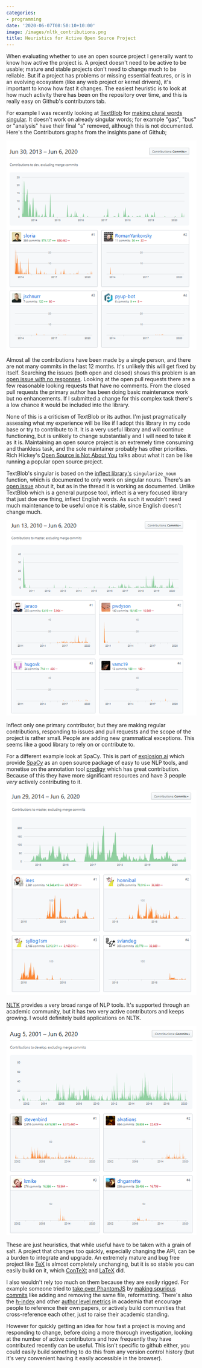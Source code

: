 ```yaml
---
categories:
- programming
date: '2020-06-07T08:50:10+10:00'
image: /images/nltk_contributions.png
title: Heuristics for Active Open Source Project
---
```


When evaluating whether to use an open source project I generally want to know how active the project is.
A project doesn't need to be active to be usable; mature and stable projects don't need to change much to be reliable.
But if a project has problems or missing essential features, or is in an evolving ecosystem (like any web project or kernel drivers), it's important to know how fast it changes.
The easiest heuristic is to look at how much activity there has been on the repository over time, and this is really easy on Github's contributors tab.

For example I was recently looking at [TextBlob](https://textblob.readthedocs.io/en/dev/) for [making plural words singular](/making-words-singular).
It doesn't work on already singular words; for example "gas", "bus" or "analysis" have their final "s" removed, although this is not documented.
Here's the Contributors graphs from the insights pane of Github;

![Text Blob Contributions](/images/text_blob_contributions.png)

Almost all the contributions have been made by a single person, and there are not many commits in the last 12 months.
It's unlikely this will get fixed by itself.
Searching the issues (both open and closed) shows this problem is an [open issue with no responses](https://github.com/sloria/TextBlob/issues/281). 
Looking at the open pull requests there are a few reasonable looking requests that have no comments.
From the closed pull requests the primary author has been doing basic maintenance work but no enhancements.
If I submitted a change for this complex task there's a low chance it would be included into the library.

None of this is a criticism of TextBlob or its author.
I'm just pragmatically assessing what my experience will be like if I adopt this library in my code base or try to contribute to it.
It is a very useful library and will continue functioning, but is unlikely to change substantially and I will need to take it as it is.
Maintaining an open source project is an extremely time consuming and thankless task, and the sole maintainer probably has other priorities.
Rich Hickey's [Open Source is Not About You](https://gist.github.com/richhickey/1563cddea1002958f96e7ba9519972d9) talks about what it can be like running a popular open source project.

TextBlob's singular is based on the [inflect library's](https://github.com/jazzband/inflect) `singularize_noun` function, which is documented to only work on singular nouns.
There's an [open issue](https://github.com/jazzband/inflect/issues/76) about it, but as in the thread it is working as documented.
Unlike TextBlob which is a general purpose tool, inflect is a very focused library that just doe one thing, inflect English words.
As such it wouldn't need much maintenance to be useful once it is stable, since English doesn't change much.

![Inflect Contribution](/images/inflect_contributions.png)

Inflect only one primary contributor, but they are making regular contributions, responding to issues and pull requests and the scope of the project is rather small.
People are adding new grammatical exceptions.
This seems like a good library to rely on or contribute to.

For a different example look at SpaCy.
This is part of [explosion.ai](https://explosion.ai/) which provide [SpaCy](https://spacy.io/) as an open source package of easy to use NLP tools, and monetise on the annotation tool [prodigy](https://prodi.gy/) which has great contribution.
Because of this they have more significant resources and have 3 people *very* actively contributing to it.

![SpaCy Contribution](/images/spacy_contributions.png)

[NLTK](http://www.nltk.org/) provides a very broad range of NLP tools.
It's supported through an academic community, but it has two very active contributors and keeps growing.
I would definitely build applications on NLTK.

![NLTK Contribution](/images/nltk_contributions.png)

These are just heuristics, that while useful have to be taken with a grain of salt.
A project that changes too quickly, especially changing the API, can be a burden to integrate and upgrade.
An extremely mature and bug free project like [TeX](https://en.wikipedia.org/wiki/TeX) is almost completely unchanging, but it is so stable you can easily build on it, which [ConTeXt](https://wiki.contextgarden.net/Main_Page) and [LaTeX](https://www.latex-project.org/) did.

I also wouldn't rely too much on them because they are easily rigged.
For example someone tried to [take over PhantomJS](https://github.com/ariya/phantomjs/issues/15345) by [making spurious commits](https://news.ycombinator.com/item?id=16515527) like adding and removing the same file, reformatting.
There's also the [h-index](https://en.wikipedia.org/wiki/H-index) and other [author level metrics](https://en.wikipedia.org/wiki/Author-level_metrics) in academia that encourage people to reference their own papers, or actively build communities that cross-reference each other, just to raise their academic standing.

However for quickly getting an idea for how fast a project is moving and responding to change, before doing a more thorough investigation, looking at the number of active contributors and how frequently they have contributed recently can be useful.
This isn't specific to github either, you could easily build something to do this from any version control history (but it's very convenient having it easily accessible in the browser).